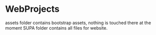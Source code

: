 # WebProjects
assets folder contains bootstrap assets, nothing is touched there at the moment
SUPA folder contains all files for website.
